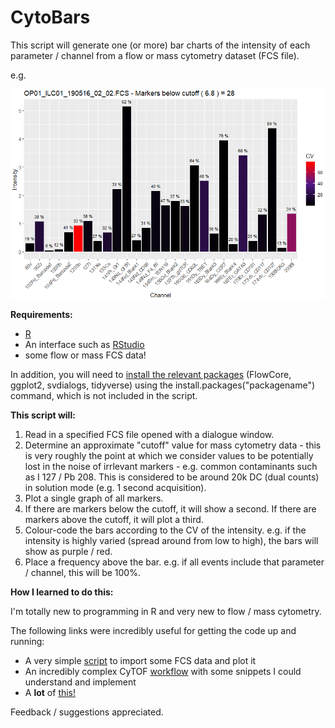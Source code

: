 # CytoBars

This script will generate one (or more) bar charts of the intensity of each parameter / channel from a flow or mass cytometry dataset (FCS file).

e.g.

<img src="https://raw.githubusercontent.com/JimboMahoney/CytoBars/master/2019_06_20_09_07_08_Window.png"
  align="center" />

<b>Requirements:</b>
 - [R](https://cran.r-project.org/) 
 - An interface such as [RStudio](https://www.rstudio.com/) 
 - some flow or mass FCS data!
 
 
In addition, you will need to [install the relevant packages](https://www.datacamp.com/community/tutorials/r-packages-guide) (FlowCore, ggplot2, svdialogs, tidyverse) using the install.packages("packagename") command, which is not included in the script.

<b>This script will:</b>

1) Read in a specified FCS file opened with a dialogue window.
2) Determine an approximate "cutoff" value for mass cytometry data - this is very roughly the point at which we consider values to be potentially lost in the noise of irrlevant markers - e.g. common contaminants such as I 127 / Pb 208. This is considered to be around 20k DC (dual counts) in solution mode (e.g. 1 second acquisition).
3) Plot a single graph of all markers. 
4) If there are markers below the cutoff, it will show a second. If there are markers above the cutoff, it will plot a third.
5) Colour-code the bars according to the CV of the intensity. e.g. if the intensity is highly varied (spread around from low to high), the bars will show as purple / red.
6) Place a frequency above the bar. e.g. if all events include that parameter / channel, this will be 100%. 

<b> How I learned to do this: </b>

I'm totally new to programming in R and very new to flow / mass cytometry.

The following links were incredibly useful for getting the code up and running:

- A very simple [script](http://rforbiochemists.blogspot.com/2015/07/opening-and-plotting-some-flow.html) to import some FCS data and plot it
- An incredibly complex CyTOF [workflow](https://www.bioconductor.org/help/course-materials/2017/BioC2017/Day2/Workshops/CyTOF/doc/cytofWorkflow_BioC2017workshop.html) with some snippets I could understand and implement
- A <b>lot</b> of [this!](https://www.google.com/)





Feedback / suggestions appreciated.



